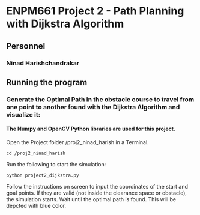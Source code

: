 # ENPM661 Project 2 - Path Planning with Dijkstra Algorithm

## Personnel
### Ninad Harishchandrakar


## Running the program

### Generate the Optimal Path in the obstacle course to travel from one point to another found with the Dijkstra Algorithm and visualize it:
#### The Numpy and OpenCV Python libraries are used for this project.

Open the Project folder /proj2_ninad_harish in a Terminal.
```
cd /proj2_ninad_harish
```
Run the following to start the simulation:
```
python project2_dijkstra.py
```
Follow the instructions on screen to input the coordinates of the start and goal points. If they are valid (not inside the clearance space or obstacle), the simulation starts. Wait until the optimal path is found. This will be depcted with blue color.
